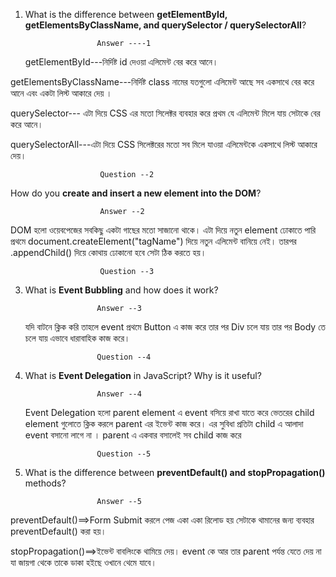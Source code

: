 1.  What is the difference between **getElementById, getElementsByClassName, and querySelector / querySelectorAll**?

                        Answer ----1

    getElementById---নির্দিষ্ট id দেওয়া এলিমেন্ট বের করে আনে।

getElementsByClassName---নির্দিষ্ট class নামের যতগুলো এলিমেন্ট আছে সব একসাথে বের করে আনে এবং একটা লিস্ট আকারে দেয় ।

querySelector--- এটা দিয়ে CSS এর মতো সিলেক্টর ব্যবহার করে প্রথম যে এলিমেন্ট মিলে যায় সেটাকে বের করে আনে।

querySelectorAll---এটা দিয়ে CSS সিলেক্টরের মতো সব মিলে যাওয়া এলিমেন্টকে একসাথে লিস্ট আকারে দেয়।

                        Question --2

How do you **create and insert a new element into the DOM**?

                        Answer --2

DOM হলো ওয়েবপেজের সবকিছু একটা গাছের মতো সাজানো থাকে।
এটা দিয়ে নতুন element ঢোকাতে পারি
প্রথমে document.createElement("tagName") দিয়ে নতুন এলিমেন্ট বানিয়ে নেই। তারপর .appendChild() দিয়ে কোথায় ঢোকানো হবে সেটা ঠিক করতে হয়।

                        Question --3

3.  What is **Event Bubbling** and how does it work?

                        Answer --3

    যদি বাটনে ক্লিক করি তাহলে event প্রথমে Button এ কাজ করে তার পর Div চলে যায় তার পর Body তে চলে যায় এভাবে ধারাবাহিক কাজ করে।

                        Question --4

4.  What is **Event Delegation** in JavaScript? Why is it useful?

                        Answer --4

    Event Delegation হলো parent element এ event বসিয়ে রাখা যাতে করে ভেতরের child element গুলোতে ক্লিক করলে parent এর ইভেন্ট কাজ করে।
    এর সুবিধা
    প্রতিটা child এ আলাদা event বসানো লাগে না ।
    parent এ একবার বসালেই সব child কাজ করে

                        Question --5

5.  What is the difference between **preventDefault() and stopPropagation()** methods?

                        Answer --5

preventDefault()==>Form Submit করলে পেজ একা একা রিলোড হয় সেটাকে থামানের জন্য ব্যবহার preventDefault() করা হয়।

stopPropagation()==>ইভেন্ট বাবলিংকে থামিয়ে দেয়। event কে আর তার parent পর্যন্ত যেতে দেয় না যা জায়গা থেকে তাকে ডাকা হইছে ওখানে থেমে যাবে।
